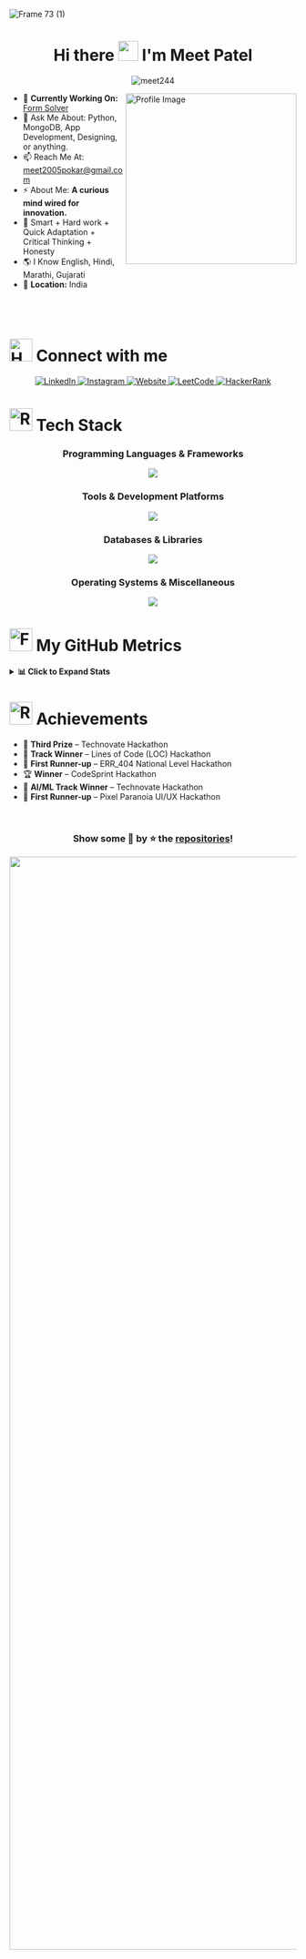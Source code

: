 
![Frame 73 (1)](https://github.com/user-attachments/assets/2bdedb91-36fa-4545-9332-2ab687f069da)

<h1 align="center">Hi there <img src="https://raw.githubusercontent.com/aemmadi/aemmadi/master/wave.gif" width="35px"> I'm Meet Patel</h1>

<p  align="center">  <img  src="https://komarev.com/ghpvc/?username=meet244&label=Profile%20views&color=0e75b6&style=flat"  alt="meet244"  />  </p>





<img align="right" src="https://github.com/user-attachments/assets/c0a8cc4a-4251-43b4-90cc-18cc71cc3b03" alt="Profile Image" width="300"/>


- 🌱 **Currently Working On:** [Form Solver](https://formsolver.vercel.app)<br>
- 💬 Ask Me About: Python, MongoDB, App Development, Designing, or anything. <br>
- 📫 Reach Me At: [meet2005pokar@gmail.com](mailto:meet2005pokar@gmail.com) <br>
- ⚡ About Me: **A curious mind wired for innovation.** <br>
- 💎 Smart + Hard work + Quick Adaptation + Critical Thinking + Honesty <br>
- 🌎 I Know English, Hindi, Marathi, Gujarati <br>
- 📍 **Location:** India <br>

<br>
<br>


  

# <img src="https://user-images.githubusercontent.com/74038190/216112957-034e1f8b-5468-4857-8512-9cd2bac35bb6.png" alt="Handshake" width="40" /> Connect with me 

<p align="center">
  <a href="https://www.linkedin.com/in/meet-patel-90416b226/" target="_blank" rel="noopener noreferrer">
    <img src="https://img.shields.io/badge/-Meet%20Patel-blue?style=for-the-badge&logo=Linkedin&logoColor=white" alt="LinkedIn">
  </a>
  <a href="https://www.instagram.com/meetpatel_2801/" target="_blank" rel="noopener noreferrer">
    <img src="https://img.shields.io/badge/-meetpatel_2801-E4405F?style=for-the-badge&logo=instagram&logoColor=white" alt="Instagram">
  </a>
  <a href="https://meet244.github.io/meet244/" target="_blank" rel="noopener noreferrer">
    <img src="https://img.shields.io/badge/-Meet%20Patel-DB4437?style=for-the-badge&logo=aboutdotme&logoColor=white" alt="Website">
  </a>
  <a href="https://www.leetcode.com/meet2005" target="_blank" rel="noopener noreferrer">
    <img src="https://img.shields.io/badge/-LeetCode-FFA116?style=for-the-badge&logo=LeetCode&logoColor=black" alt="LeetCode">
  </a>
  <a href="https://www.hackerrank.com/meet2005pokar" target="_blank" rel="noopener noreferrer">
    <img src="https://img.shields.io/badge/-Hackerrank-2EC866?style=for-the-badge&logo=HackerRank&logoColor=white" alt="HackerRank">
  </a>
</p>



# <img src="https://github.com/user-attachments/assets/9e7f5888-ec3c-491f-9ebc-cedefd62b6ea" alt="Robot" width="40" /> Tech Stack

<div align="center">
  <h3>Programming Languages & Frameworks</h3>
  <img src="https://skillicons.dev/icons?i=cpp,dart,html,java,js,kotlin,python" /><br />

  <h3>Tools & Development Platforms</h3>
  <img src="https://skillicons.dev/icons?i=github,git,vscode,powershell,postman,nginx,selenium" /><br />

  <h3>Databases & Libraries</h3>
  <img src="https://skillicons.dev/icons?i=firebase,mongodb,mysql,sqlite,tensorflow,pytorch,react" /><br />

  <h3>Operating Systems & Miscellaneous</h3>
  <img src="https://skillicons.dev/icons?i=linux,raspberrypi,figma,replit,androidstudio,flask,docker" />
</div>



# <img src="https://user-images.githubusercontent.com/74038190/216122041-518ac897-8d92-4c6b-9b3f-ca01dcaf38ee.png" alt="Fire" width="40" /> My GitHub Metrics
<details>
  <summary><strong>📊 Click to Expand Stats</strong></summary>
  <br> 
  
<div align="center">
<img height="158em" src="https://github-profile-summary-cards.vercel.app/api/cards/profile-details?username=meet244&theme=calm">
<img height="158em" src="https://github-profile-summary-cards.vercel.app/api/cards/stats?username=meet244&theme=calm">
<img height="160em" src="https://github-profile-summary-cards.vercel.app/api/cards/repos-per-language?username=meet244&theme=calm">
<img height="160em" src="https://github-profile-summary-cards.vercel.app/api/cards/most-commit-language?username=meet244&theme=calm">
<img height="160em" src="https://github-profile-summary-cards.vercel.app/api/cards/productive-time?username=meet244&theme=calm&utcOffset=8">
<img height="169em" src="https://github-readme-stats.vercel.app/api?username=meet244&theme=calm&hide_border=false&include_all_commits=false&count_private=false">
<img height="169em" src="https://github-readme-streak-stats.herokuapp.com?user=meet244&theme=calm">
</div>
  

  ## 🏆 GitHub Trophies  
  <p align="center">
    <img src="https://github-profile-trophy.vercel.app/?username=meet244&theme=gruvbox&no-frame=false&no-bg=false&margin-w=4" />
  </p>

  
## 📈 Contribution Graph

<div align="center">
  <img src="https://github-readme-activity-graph.vercel.app/graph?username=meet244&theme=vue&hide_border=true" alt="Contribution Graph" />
</div>

  ## 🔰 Holopin Badges  
  <p align="center">
    <a href="https://holopin.io/@meet244">
      <img src="https://holopin.me/meet244" alt="Holopin Badges" />
    </a>
  </p>

</details>



# <img src="https://github.com/user-attachments/assets/a68c93ba-7265-495b-a791-9d8e0a289fb2" alt="Robot" width="40" /> Achievements
-   🥉 **Third Prize** – Technovate Hackathon
-   🏅 **Track Winner** – Lines of Code (LOC) Hackathon
-   🥈 **First Runner-up** – ERR_404 National Level Hackathon
-   🏆 **Winner** – CodeSprint Hackathon
-   🥇 **AI/ML Track Winner** – Technovate Hackathon
-   🥈 **First Runner-up** – Pixel Paranoia UI/UX Hackathon




<br>

<h3 align="center">Show some 💖 by ⭐ the <a href="https://github.com/meet244?tab=repositories">repositories</a>!</h3>

<img src="https://www.animatedimages.org/data/media/562/animated-line-image-0184.gif" width="1920" />
